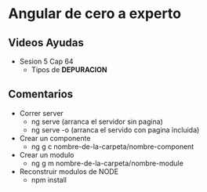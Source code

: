 # Angular de cero a experto

## Videos Ayudas
  * Sesion 5 Cap 64  
    - Tipos de **DEPURACION** 


## Comentarios
  * Correr server
    - ng serve (arranca el servidor sin pagina)
    - ng serve -o (arranca el servido con pagina incluida)
  * Crear un componente
    - ng g c nombre-de-la-carpeta/nombre-component
  * Crear un modulo
    - ng g m nombre-de-la-carpeta/nombre-module
  * Reconstruir modulos de NODE
    - npm install
